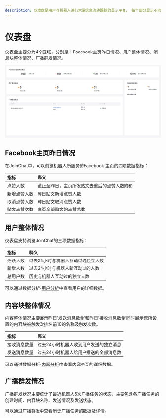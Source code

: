 ```yaml
---
description: 仪表盘是用户与机器人进行大量信息流转跟踪的显示平台， 每个部分显示不同功能区域及其功能的运转数据，我们希望帮助您理解这些数据。
---
```


# 仪表盘

仪表盘主要分为4个区域，分别是：Facebook主页昨日情况、用户整体情况、消息块整体情况、广播群发情况。

![&#x4EEA;&#x8868;&#x76D8;](../.gitbook/assets/image%20%2831%29.png)

## Facebook主页昨日情况

在JoinChat中，可以浏览机器人所服务的Facebook 主页的四项数据指标：

| 指标 | 释义 |
| :--- | :--- |
| 点赞人数 | 截止至昨日，主页所发贴文去重后的点赞人数的和 |
| 新增点赞人数 | 昨日贴文新增点赞人数 |
| 取消点赞人数 | 昨日贴文取消点赞人数 |
| 贴文点赞次数 | 主页全部贴文的点赞总数 |

## 用户整体情况

仪表盘支持浏览JoinChat的三项数据指标：

| 指标 | 释义 |
| :--- | :--- |
| 活跃人数 | 过去24小时与机器人互动过的独立人数 |
| 新增人数 | 过去24小时与机器人新互动过的人数 |
| 总用户数 | 历史与机器人互动过的独立人数 |

可以通过数据分析-[用户分析](shu-ju-fen-xi.md#yong-hu-fen-xi)中查看用户的详细数据。

## 内容块整体情况

内容整体情况主要展示昨日’发送消息数量‘和昨日’接收消息数量‘同时展示您所设置的内容块被触发次排名前10的名称及触发次数。

| 指标 | 释义 |
| :--- | :--- |
| 接收消息数量 | 过去24小时机器人收到用户发送的独立消息 |
| 发送消息数量 | 过去24小时机器人给用户推送的全部消息数 |

可以通过数据分析-[内容分析](shu-ju-fen-xi.md#nei-rong-fen-xi)中查看内容交互的详细数据。

## 广播群发情况

广播群发状况主要统计了最近机器人5次广播任务的状态，主要包含各广播任务的创建时间、内容块名称、发送情况及发送状态。

可以通过[广播群发](guang-bo-qun-fa.md)中查看历史广播任务的数据及详情。

